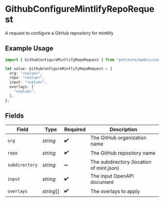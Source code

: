 # GithubConfigureMintlifyRepoRequest

A request to configure a GitHub repository for mintlify

## Example Usage

```typescript
import { GithubConfigureMintlifyRepoRequest } from "petstore/models/components";

let value: GithubConfigureMintlifyRepoRequest = {
  org: "<value>",
  repo: "<value>",
  input: "<value>",
  overlays: [
    "<value>",
  ],
};
```

## Fields

| Field                                    | Type                                     | Required                                 | Description                              |
| ---------------------------------------- | ---------------------------------------- | ---------------------------------------- | ---------------------------------------- |
| `org`                                    | *string*                                 | :heavy_check_mark:                       | The GitHub organization name             |
| `repo`                                   | *string*                                 | :heavy_check_mark:                       | The GitHub repository name               |
| `subdirectory`                           | *string*                                 | :heavy_minus_sign:                       | The subdirectory (location of mint.json) |
| `input`                                  | *string*                                 | :heavy_check_mark:                       | The input OpenAPI document               |
| `overlays`                               | *string*[]                               | :heavy_check_mark:                       | The overlays to apply                    |